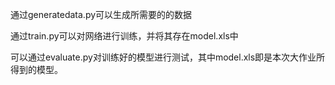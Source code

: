通过generatedata.py可以生成所需要的的数据

通过train.py可以对网络进行训练，并将其存在model.xls中

可以通过evaluate.py对训练好的模型进行测试，其中model.xls即是本次大作业所得到的模型。
